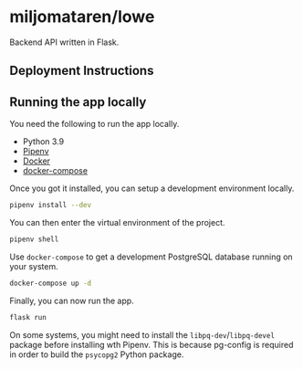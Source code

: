 # miljomataren/lowe

Backend API written in Flask.

## Deployment Instructions

## Running the app locally

You need the following to run the app locally.

- Python 3.9
- [Pipenv](https://github.com/pypa/pipenv)
- [Docker](https://docs.docker.com/engine/install/ubuntu/)
- [docker-compose](https://docs.docker.com/compose/install/)

Once you got it installed, you can setup a development environment locally.

```bash
pipenv install --dev
```

You can then enter the virtual environment of the project.

```bash
pipenv shell
```

Use `docker-compose` to get a development PostgreSQL database running on your system.

```bash
docker-compose up -d
```

Finally, you can now run the app.

```bash
flask run
```

On some systems, you might need to install the `libpq-dev`/`libpq-devel` package before installing wth Pipenv. This is because pg-config is required in order to build the `psycopg2` Python package.

